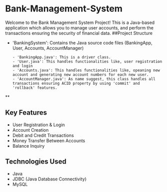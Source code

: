 # Bank-Management-System
Welcome to the Bank Management System Project! This is a Java-based application which allows you to manage user accounts, and perform the transactions ensuring the security of financial data.
##Project Structure
- 'BankingSystem': Contains the Java source code files (BankingApp, User, Accounts, AccountManager)
  ```shell
  - 'BankingApp.java': This is a driver class.
  - 'User.java': This handles functionalities like, user registration and login
  - 'Accounts.java': This handles functionalities like, opeaning new account and generating new account numbers for each new user.
  - 'AccountManager.java': As name suggest, this class handles all transactions ensuring ACID property by using 'commit' and 'rollback' features.
**
  ## Key Features
  - User Registration & Login
  - Account Creation
  - Debit and Credit Transactions
  - Money Transfer Between Accounts
  - Balance Inquiry

  ## Technologies Used
  - Java
  - JDBC (Java Database Connectivity)
  - MySQL 
  
